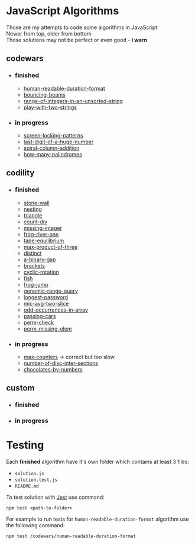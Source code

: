 # JavaScript Algorithms 

Those are my attempts to code some algorithms in JavaScript   
Newer from top, older from bottom   
Those solutions may not be perfect or even good - **I warn**   

## codewars
* ### finished
    - [human-readable-duration-format](codewars/human-readable-duration-format/)
    - [bouncing-beams](codewars/bouncing-beams/)
    - [range-of-integers-in-an-unsorted-string](codewars/range-of-integers-in-an-unsorted-string/)
    - [play-with-two-strings](codewars/play-with-two-strings/)
* ### in progress
    - [screen-locking-patterns](codewars/screen-locking-patterns/)
    - [last-digit-of-a-huge-number](codewars/last-digit-of-a-huge-number/)
    - [spiral-column-addition](codewars/spiral-column-addition/)
    - [how-many-palindromes](codewars/how-many-palindromes/)

## codility
* ### finished
    - [stone-wall](codility/stone-wall/)
    - [nesting](codility/nesting/)
    - [triangle](codility/triangle/)
    - [count-div](codility/count-div/)
    - [missing-integer](codility/missing-integer/)
    - [frog-river-one](codility/frog-river-one/)
    - [tape-equilibrium](codility/tape-equilibrium/)
    - [max-product-of-three](codility/max-product-of-three/)
    - [distinct](codility/distinct/)
    - [a-binary-gap](codility/a-binary-gap/)
    - [brackets](codility/brackets/)
    - [cyclic-rotation](codility/cyclic-rotation/)
    - [fish](codility/fish/)
    - [frog-jump](codility/frog-jump/)
    - [genomic-range-query](codility/genomic-range-query/)
    - [longest-password](codility/longest-password/)
    - [mic-avg-two-slice](codility/mic-avg-two-slice/)
    - [odd-occurrences-in-array](codility/odd-occurrences-in-array/)
    - [passing-cars](codility/passing-cars/)
    - [perm-check](codility/perm-check/)
    - [perm-missing-elem](codility/perm-missing-elem/)
* ### in progress
    - [max-counters](codility/max-counters/) -> correct but too slow
    - [number-of-disc-inter-sections](codility/number-of-disc-inter-sections/)
    - [chocolates-by-numbers](codility/chocolates-by-numbers/)

## custom
* ### finished
* ### in progress

# Testing

Each **finished** algorithm have it's own folder which contains at least 3 files: 
- `solution.js`
- `solution.test.js` 
- `README.md`

To test solution with [Jest](https://jestjs.io) use command:
```
npm test <path-to-folder>
```

For example to run tests for `human-readable-duration-format` algorithm use the following command:
```
npm test /codewars/human-readable-duration-format
```